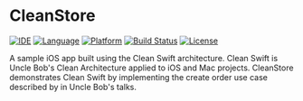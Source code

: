 # CleanStore

[![IDE](https://img.shields.io/badge/Xcode-10-blue.svg)](https://developer.apple.com/xcode/)
[![Language](https://img.shields.io/badge/swift-4-orange.svg)](https://swift.org)
[![Platform](https://img.shields.io/badge/iOS-12-green.svg)](https://developer.apple.com/ios/)
[![Build Status](https://travis-ci.org/Clean-Swift/CleanStore.svg?branch=master)](https://travis-ci.org/Clean-Swift/CleanStore)
[![License](https://img.shields.io/github/license/Clean-Swift/CleanStore.svg)](LICENSE)

A sample iOS app built using the Clean Swift architecture. Clean Swift is Uncle Bob's Clean Architecture applied to iOS and Mac projects. CleanStore demonstrates Clean Swift by implementing the create order use case described by in Uncle Bob's talks.
 
